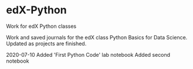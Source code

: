 # edX-Python
Work for edX Python classes

Work and saved journals for the edX class Python Basics for Data Science.
Updated as projects are finished.

2020-07-10
Added 'First Python Code' lab notebook
Added second notebook
